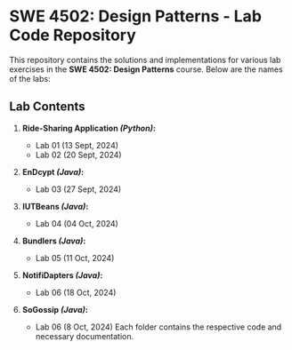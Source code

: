 # SWE 4502: Design Patterns - Lab Code Repository

This repository contains the solutions and implementations for various lab exercises in the **SWE 4502: Design Patterns** course. Below are the names of the labs:

## Lab Contents

1. **Ride-Sharing Application _(Python)_:** 
    - Lab 01 (13 Sept, 2024) 
    - Lab 02 (20 Sept, 2024)
   
2. **EnDcypt _(Java)_:**
   - Lab 03 (27 Sept, 2024)

3. **IUTBeans _(Java)_:**
   - Lab 04 (04 Oct, 2024)

4. **Bundlers _(Java)_:**
   - Lab 05 (11 Oct, 2024)

5. **NotifiDapters _(Java)_:**
   - Lab 06 (18 Oct, 2024)

7. **SoGossip _(Java)_:**
   - Lab 06 (8 Oct, 2024)
Each folder contains the respective code and necessary documentation.
